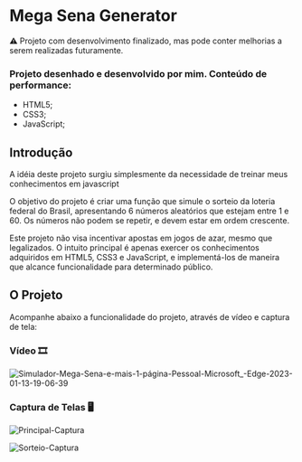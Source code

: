 <h1>Mega Sena Generator</h1>

⚠️ Projeto com desenvolvimento finalizado, mas pode conter melhorias a serem realizadas futuramente.

### Projeto desenhado e desenvolvido por mim. Conteúdo de performance:

+ HTML5;
+ CSS3;
+ JavaScript;


<h2>Introdução</h2>

<p> A idéia deste projeto surgiu simplesmente da necessidade de treinar meus conhecimentos em javascript</p>
<p> O objetivo do projeto é criar uma função que simule o sorteio da loteria federal do Brasil, apresentando 6 números
aleatórios que estejam entre 1 e 60. Os números não podem se repetir, e devem estar em ordem crescente.</p>
<p> Este projeto não visa incentivar apostas em jogos de azar, mesmo que legalizados. O intuito principal é apenas
exercer os conhecimentos adquiridos em HTML5, CSS3 e JavaScript, e implementá-los de maneira que alcance funcionalidade para 
determinado público.</p>

<h2>O Projeto</h2>

<p>Acompanhe abaixo a funcionalidade do projeto, através de vídeo e captura de tela:</p>

### Vídeo 🎞️
![Simulador-Mega-Sena-e-mais-1-página-Pessoal-Microsoft_-Edge-2023-01-13-19-06-39](https://user-images.githubusercontent.com/119018022/212435057-e78e4e5d-ce18-4ad1-bc93-85bd2ffa098c.gif)

### Captura de Telas 🖥️
![Principal-Captura](https://user-images.githubusercontent.com/119018022/212433045-3faf8d48-966c-45fb-84ee-41ab575278bc.jpeg)

![Sorteio-Captura](https://user-images.githubusercontent.com/119018022/212433103-2530cc51-756b-41b9-823f-5bc18716b511.jpeg)



